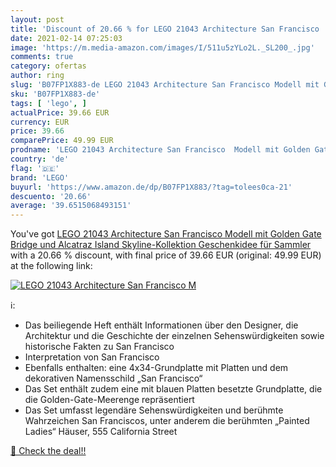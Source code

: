 ```yaml
---
layout: post
title: 'Discount of 20.66 % for LEGO 21043 Architecture San Francisco  M'
date: 2021-02-14 07:25:03
image: 'https://m.media-amazon.com/images/I/511u5zYLo2L._SL200_.jpg'
comments: true
category: ofertas
author: ring
slug: 'B07FP1X883-de LEGO 21043 Architecture San Francisco Modell mit Golden...'
sku: 'B07FP1X883-de'
tags: [ 'lego', ]
actualPrice: 39.66 EUR
currency: EUR
price: 39.66
comparePrice: 49.99 EUR
prodname: 'LEGO 21043 Architecture San Francisco  Modell mit Golden Gate Bridge und Alcatraz Island  Skyline-Kollektion  Geschenkidee für Sammler'
country: 'de'
flag: '🇩🇪'
brand: 'LEGO'
buyurl: 'https://www.amazon.de/dp/B07FP1X883/?tag=tolees0ca-21'
descuento: '20.66'
average: '39.6515068493151'
---
```


You've got [LEGO 21043 Architecture San Francisco  Modell mit Golden Gate Bridge und Alcatraz Island  Skyline-Kollektion  Geschenkidee für Sammler](https://www.amazon.de/dp/B07FP1X883/?tag=tolees0ca-21) with a  20.66 % discount, with final price of 39.66 EUR (original: 49.99 EUR) at the following link:

[![LEGO 21043 Architecture San Francisco  M](https://m.media-amazon.com/images/I/511u5zYLo2L._SL200_.jpg)](https://www.amazon.de/dp/B07FP1X883/?tag=tolees0ca-21)

ℹ️:

- Das beiliegende Heft enthält Informationen über den Designer, die Architektur und die Geschichte der einzelnen Sehenswürdigkeiten sowie historische Fakten zu San Francisco
- Interpretation von San Francisco
- Ebenfalls enthalten: eine 4x34-Grundplatte mit Platten und dem dekorativen Namensschild „San Francisco“
- Das Set enthält zudem eine mit blauen Platten besetzte Grundplatte, die die Golden-Gate-Meerenge repräsentiert
- Das Set umfasst legendäre Sehenswürdigkeiten und berühmte Wahrzeichen San Franciscos, unter anderem die berühmten „Painted Ladies“ Häuser, 555 California Street

[🛒 Check the deal!!](https://www.amazon.de/dp/B07FP1X883/?tag=tolees0ca-21)
